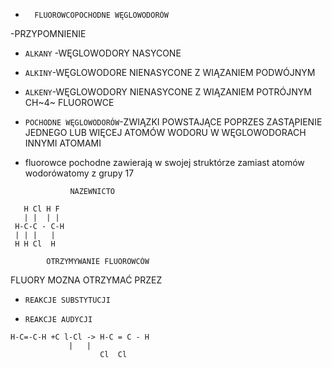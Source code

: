 -		FLUOROWCOPOCHODNE WĘGLOWODORÓW
-PRZYPOMNIENIE
- `ALKANY`  -WĘGLOWODORY NASYCONE
- `ALKINY`-WĘGLOWODORE NIENASYCONE Z WIĄZANIEM PODWÓJNYM
- `ALKENY`-WĘGLOWODORY NIENASYCONE Z WIĄZANIEM POTRÓJNYM
CH~4~
				FLUOROWCE
- `POCHODNE WĘGLOWODORÓW`-ZWIĄZKI POWSTAJĄCE POPRZES ZASTĄPIENIE JEDNEGO LUB WIĘCEJ ATOMÓW WODORU W WĘGLOWODORACH INNYMI ATOMAMI
- fluorowce pochodne zawierają w swojej struktórze zamiast atomów wodorówatomy z grupy 17
  				
  				NAZEWNICTO
```
   H Cl H F
   | |  | |
 H-C-C - C-H
 | | |   |
 H H Cl  H
```
			OTRZYMYWANIE FLUOROWCÓW
   FLUORY MOZNA OTRZYMAĆ PRZEZ 
   - `REAKCJE SUBSTYTUCJI`
     
   - `REAKCJE AUDYCJI`
```
H-C=-C-H +C l-Cl -> H-C = C - H
 		     |   |   
                    Cl  Cl 	
``` 
